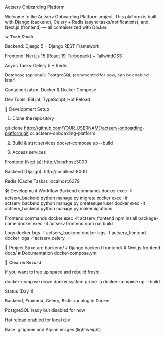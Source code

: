 Actserv Onboarding Platform

Welcome to the Actserv Onboarding Platform project.
This platform is built with Django (backend), Celery + Redis (async tasks/notifications), and Next.js (frontend) — all containerized with Docker.

⚙️ Tech Stack

Backend: Django 5 + Django REST Framework

Frontend: Next.js 15 (React 19, Turbopack) + TailwindCSS

Async Tasks: Celery 5 + Redis

Database (optional): PostgreSQL (commented for now, can be enabled later)

Containerization: Docker & Docker Compose

Dev Tools: ESLint, TypeScript, Hot Reload

🚀 Development Setup

1. Clone the repository

git clone https://github.com/YOUR_USERNAME/actserv-onboarding-platform.git
cd actserv-onboarding-platform

2. Build & start services
   docker-compose up --build

3. Access services

Frontend (Next.js): http://localhost:3000

Backend (Django): http://localhost:8000

Redis (Cache/Tasks): localhost:6379

🛠 Development Workflow
Backend commands
docker exec -it actserv_backend python manage.py migrate
docker exec -it actserv_backend python manage.py createsuperuser
docker exec -it actserv_backend python manage.py makemigrations

Frontend commands
docker exec -it actserv_frontend npm install package-name
docker exec -it actserv_frontend npm run build

Logs
docker logs -f actserv_backend
docker logs -f actserv_frontend
docker logs -f actserv_celery

📂 Project Structure
backend/ # Django backend
frontend/ # Next.js frontend
docs/ # Documentation
docker-compose.yml

🧹 Clean & Rebuild

If you want to free up space and rebuild fresh:

docker-compose down
docker system prune -a
docker-compose up --build

Status (Day 1)

Backend, Frontend, Celery, Redis running in Docker

PostgreSQL ready but disabled for now

Hot reload enabled for local dev

Base .gitignore and Alpine images (lightweight)
